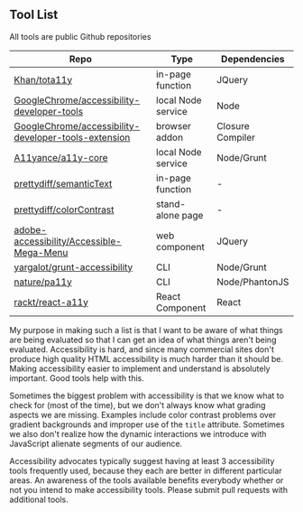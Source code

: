 Tool List
---

All tools are public Github repositories

Repo                                                                                                                           |Type              |Dependencies
-------------------------------------------------------------------------------------------------------------------------------|------------------|----------------
[Khan/tota11y](https://github.com/Khan/tota11y)                                                                                |in-page function  |JQuery
[GoogleChrome/accessibility-developer-tools](https://github.com/GoogleChrome/accessibility-developer-tools)                    |local Node service|Node
[GoogleChrome/accessibility-developer-tools-extension](https://github.com/GoogleChrome/accessibility-developer-tools-extension)|browser addon     |Closure Compiler
[A11yance/a11y-core](https://github.com/A11yance/a11y-core)                                                                    |local Node service|Node/Grunt
[prettydiff/semanticText](https://github.com/prettydiff/semanticText)                                                          |in-page function  |-
[prettydiff/colorContrast](https://github.com/prettydiff/colorContrast)                                                        |stand-alone page  |-
[adobe-accessibility/Accessible-Mega-Menu](https://github.com/adobe-accessibility/Accessible-Mega-Menu)                        |web component     |JQuery
[yargalot/grunt-accessibility](https://github.com/yargalot/grunt-accessibility)                                                |CLI               |Node/Grunt
[nature/pa11y](https://github.com/nature/pa11y)                                                                                |CLI               |Node/PhantonJS
[rackt/react-a11y](https://github.com/rackt/react-a11y)                                                                        |React Component   |React

My purpose in making such a list is that I want to be aware of what things are being evaluated so that I can get an idea of what things aren't being evaluated.  Accessibility is hard, and since many commercial sites don't produce high quality HTML accessibility is much harder than it should be.  Making accessibility easier to implement and understand is absolutely important.  Good tools help with this.

Sometimes the biggest problem with accessibility is that we know what to check for (most of the time), but we don't always know what grading aspects we are missing.  Examples include color contrast problems over gradient backgrounds and improper use of the `title` attribute.  Sometimes we also don't realize how the dynamic interactions we introduce with JavaScript alienate segments of our audience.

Accessibility advocates typically suggest having at least 3 accessibility tools frequently used, because they each are better in different particular areas.  An awareness of the tools available benefits everybody whether or not you intend to make accessibility tools.  Please submit pull requests with additional tools.
